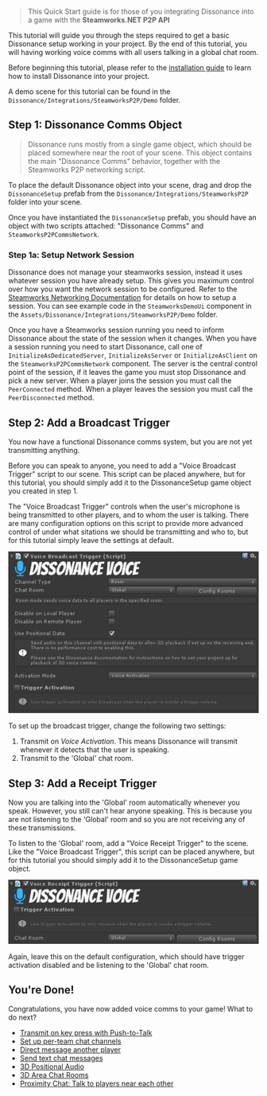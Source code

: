 > This Quick Start guide is for those of you integrating Dissonance into a game with the **Steamworks.NET P2P API**

This tutorial will guide you through the steps required to get a basic Dissonance setup working in your project. By the end of this tutorial, you will having working voice comms with all users talking in a global chat room.

Before beginning this tutorial, please refer to the [installation guide](Getting-Started.md) to learn how to install Dissonance into your project.

A demo scene for this tutorial can be found in the `Dissonance/Integrations/SteamworksP2P/Demo` folder.

## Step 1: Dissonance Comms Object

> Dissonance runs mostly from a single game object, which should be placed somewhere near the root of your scene. This object contains the main "Dissonance Comms" behavior, together with the Steamworks P2P networking script.

To place the default Dissonance object into your scene, drag and drop the `DissonanceSetup` prefab from the `Dissonance/Integrations/SteamworksP2P` folder into your scene.

Once you have instantiated the `DissonanceSetup` prefab, you should have an object with two scripts attached: "Dissonance Comms" and `SteamworksP2PCommsNetwork`.

### Step 1a: Setup Network Session

Dissonance does not manage your steamworks session, instead it uses whatever session you have already setup. This gives you maximum control over how you want the network session to be configured. Refer to the [Steamworks Networking Documentation](https://partner.steamgames.com/doc/features/multiplayer/networking) for details on how to setup a session. You can see example code in the `SteamworksDemoUi` component in the `Assets/Dissonance/Integrations/SteamworksP2P/Demo` folder.

Once you have a Steamworks session running you need to inform Dissonance about the state of the session when it changes. When you have a session running you need to start Dissonance, call one of `InitializeAsDedicatedServer`, `InitializeAsServer` or `InitializeAsClient` on the `SteamworksP2PCommsNetwork` component. The server is the central control point of the session, if it leaves the game you must stop Dissonance and pick a new server. When a player joins the session you must call the `PeerConnected` method. When a player leaves the session you must call the `PeerDisconnected` method.

## Step 2: Add a Broadcast Trigger

You now have a functional Dissonance comms system, but you are not yet transmitting anything.

Before you can speak to anyone, you need to add a "Voice Broadcast Trigger" script to our scene. This script can be placed anywhere, but for this tutorial, you should simply add it to the DissonanceSetup game object you created in step 1.

The "Voice Broadcast Trigger" controls when the user's microphone is being transmitted to other players, and to whom the user is talking. There are many configuration options on this script to provide more advanced control of under what sitations we should be transmitting and who to, but for this tutorial simply leave the settings at default.

![Broadcast Trigger Configuration](../images/VoiceBroadcastTrigger_Default.png)

To set up the broadcast trigger, change the following two settings:
1. Transmit on *Voice Activation*. This means Dissonance will transmit whenever it detects that the user is speaking.
2. Transmit to the 'Global' chat room.

## Step 3: Add a Receipt Trigger

Now you are talking into the 'Global' room automatically whenever you speak. However, you still can't hear anyone speaking. This is because you are not listening to the 'Global' room and so you are not receiving any of these transmissions.

To listen to the 'Global' room, add a "Voice Receipt Trigger" to the scene. Like the "Voice Broadcast Trigger", this script can be placed anywhere, but for this tutorial you should simply add it to the DissonanceSetup game object.

![Receipt Trigger Configuration](../images/VoiceReceiptTrigger_Default.png)

Again, leave this on the default configuration, which should have trigger activation disabled and be listening to the 'Global' chat room.

## You're Done!

Congratulations, you have now added voice comms to your game! What to do next?

* [Transmit on key press with Push-to-Talk](../Tutorials/Push-to-Talk.md)
* [Set up per-team chat channels](../Tutorials/Team-Chat-Rooms.md)
* [Direct message another player](../Tutorials/Direct-Player-Transmit.md)
* [Send text chat messages](../Tutorials/Text-Chat.md)
* [3D Positional Audio](../Tutorials/Position-Tracking.md)
* [3D Area Chat Rooms](../Tutorials/Collider-Chat-Room.md)
* [Proximity Chat: Talk to players near each other](../Tutorials/Proximity-Chat.md)